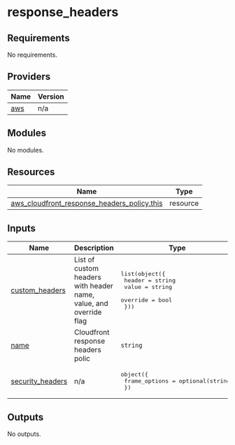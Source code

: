 # response_headers

<!-- BEGINNING OF PRE-COMMIT-TERRAFORM DOCS HOOK -->
## Requirements

No requirements.

## Providers

| Name | Version |
|------|---------|
| <a name="provider_aws"></a> [aws](#provider\_aws) | n/a |

## Modules

No modules.

## Resources

| Name | Type |
|------|------|
| [aws_cloudfront_response_headers_policy.this](https://registry.terraform.io/providers/hashicorp/aws/latest/docs/resources/cloudfront_response_headers_policy) | resource |

## Inputs

| Name | Description | Type | Default | Required |
|------|-------------|------|---------|:--------:|
| <a name="input_custom_headers"></a> [custom\_headers](#input\_custom\_headers) | List of custom headers with header name, value, and override flag | <pre>list(object({<br>    header   = string<br>    value    = string<br>    override = bool<br>  }))</pre> | `[]` | no |
| <a name="input_name"></a> [name](#input\_name) | Cloudfront response headers polic | `string` | n/a | yes |
| <a name="input_security_headers"></a> [security\_headers](#input\_security\_headers) | n/a | <pre>object({<br>    frame_options = optional(string)<br>  })</pre> | `{}` | no |

## Outputs

No outputs.
<!-- END OF PRE-COMMIT-TERRAFORM DOCS HOOK -->
